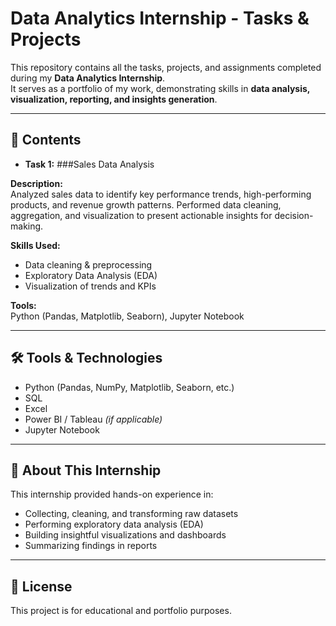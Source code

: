 # Data Analytics Internship - Tasks & Projects

This repository contains all the tasks, projects, and assignments completed during my **Data Analytics Internship**.  
It serves as a portfolio of my work, demonstrating skills in **data analysis, visualization, reporting, and insights generation**.

---

## 📂 Contents
- **Task 1:** ###Sales Data Analysis

**Description:**  
Analyzed sales data to identify key performance trends, high-performing products, and revenue growth patterns. Performed data cleaning, aggregation, and visualization to present actionable insights for decision-making.

**Skills Used:**  
- Data cleaning & preprocessing  
- Exploratory Data Analysis (EDA)  
- Visualization of trends and KPIs  

**Tools:**  
Python (Pandas, Matplotlib, Seaborn), Jupyter Notebook

---

## 🛠 Tools & Technologies
- Python (Pandas, NumPy, Matplotlib, Seaborn, etc.)
- SQL
- Excel
- Power BI / Tableau *(if applicable)*
- Jupyter Notebook

---

## 📌 About This Internship
This internship provided hands-on experience in:
- Collecting, cleaning, and transforming raw datasets
- Performing exploratory data analysis (EDA)
- Building insightful visualizations and dashboards
- Summarizing findings in reports

---

## 📄 License
This project is for educational and portfolio purposes.

